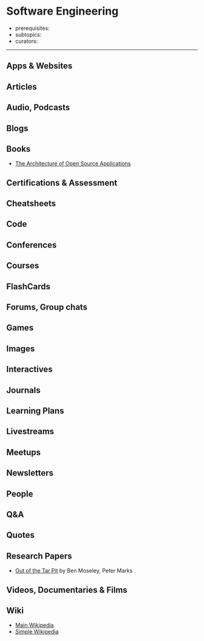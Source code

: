 # Software Engineering

- prerequisites:
- subtopics:
- curators:

------

## Apps & Websites

## Articles

## Audio, Podcasts

## Blogs

## Books
- [The Architecture of Open Source Applications](http://aosabook.org/en/index.html)

## Certifications & Assessment

## Cheatsheets

## Code

## Conferences

## Courses

## FlashCards

## Forums, Group chats

## Games

## Images

## Interactives

## Journals

## Learning Plans

## Livestreams

## Meetups

## Newsletters

## People

## Q&A

## Quotes

## Research Papers

- [Out of the Tar Pit](http://curtclifton.net/papers/MoseleyMarks06a.pdf) by Ben Moseley, Peter Marks

## Videos, Documentaries & Films

## Wiki

- [Main Wikipedia]()
- [Simple Wikipedia]()

